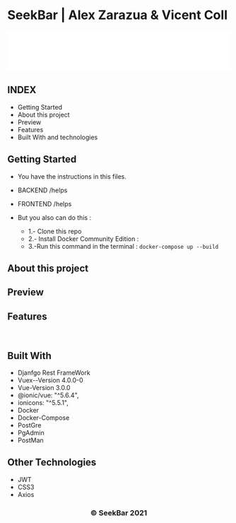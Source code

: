 # SeekBar | Alex Zarazua & Vicent Coll

<p align="center">

  <a>
    <img src="assets/SEEK_BAR_BLANCO.png" alt="Seekbar_logo">
  </a>

</p>


## INDEX

* Getting Started
* About this project
* Preview 
* Features
* Built With and technologies

## Getting Started 

* You have the instructions in this files.

* BACKEND /helps 
* FRONTEND /helps

* But you also can do this : 
     * 1.- Clone this repo
     * 2.- Install Docker Community Edition : 
     * 3.-Run this command in the terminal : ` docker-compose up --build `

    
## About this project

## Preview

## Features


<br>


## Built With

 * Djanfgo Rest FrameWork
 * Vuex--Version 4.0.0-0
 * Vue-Version 3.0.0
 * @ionic/vue: "^5.6.4",
 * ionicons: "^5.5.1",
 * Docker
 * Docker-Compose
 * PostGre
 * PgAdmin
 * PostMan

## Other Technologies

 * JWT
 * CSS3
 * Axios



  <h3 align="center"><strong>&copy; SeekBar 2021</strong></h3>

